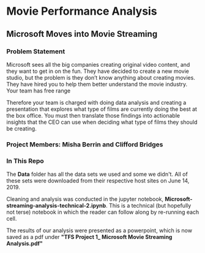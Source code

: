 # Movie Performance Analysis
## Microsoft Moves into Movie Streaming


### Problem Statement

Microsoft sees all the big companies creating original video content, and they want to get in on the fun. They have decided to create a new movie studio, but the problem is they don’t know anything about creating movies. They have hired you to help them better understand the movie industry. Your team has free range

Therefore your team is charged with doing data analysis and creating a presentation that explores what type of films are currently doing the best at the box office. You must then translate those findings into actionable insights that the CEO can use when deciding what type of films they should be creating.

### Project Members: Misha Berrin and Clifford Bridges
 
### In This Repo

The **Data** folder has all the data sets we used and some we didn't. 
All of these sets were downloaded from their respective host sites on June 14, 2019.

Cleaning and analysis was conducted in the jupyter notebook, **Microsoft-streaming-analysis-technical-2.ipynb**.
This is a technical (but hopefully not terse) notebook in which the reader can follow along by re-running each cell.

The results of our analysis were presented as a powerpoint, which is now saved as a pdf under **"TFS Project 1_ Microsoft Movie Streaming Analysis.pdf"**



